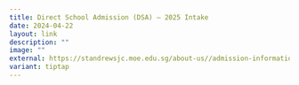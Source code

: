 ```yaml
---
title: Direct School Admission (DSA) – 2025 Intake
date: 2024-04-22
layout: link
description: ""
image: ""
external: https://standrewsjc.moe.edu.sg/about-us//admission-information/dsa2025/
variant: tiptap
---
```

